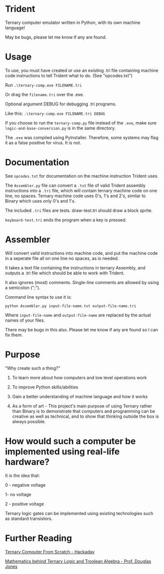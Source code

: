 # Trident
Ternary computer emulator written in Python, with its own machine language!

May be bugs, please let me know if any are found.

# Usage

To use, you must have created or use an existing .tri file containing machine code instructions to tell Trident what to do.
(See "opcodes.txt")

Run ```.\ternary-comp.exe FILENAME.tri```

Or drag the ```filename.tri``` over the .exe. 

Optional argument DEBUG for debugging .tri programs.

Like this: ```.\ternary-comp.exe FILENAME.tri DEBUG```

If you choose to run the ```ternary-comp.py``` file instead of the ```.exe```, make sure ```logic-and-base-conversion.py``` is in the same directory.

The ```.exe``` was compiled using PyInstaller. Therefore, some systems may flag it as a false positive for virus. It is not.

# Documentation
See ```opcodes.txt``` for documentation on the machine instruction Trident uses.

The ```Assembler.py``` file can convert a ```.txt``` file of valid Trident assembly instructions into a ```.tri``` file, which will contain ternary machine code on one line, no spaces. Ternary machine code uses 0's, 1's and 2's, similar to Binary which uses only 0's and 1's. 

The included ```.tri``` files are tests. draw-test.tri should draw a block sprite. 

```keyboard-test.tri``` ends the program when a key is pressed.

# Assembler

Will convert valid instructions into machine code, and put the machine code in a seperate file all on one line no spaces, as is needed.

It takes a text file containing the instructions in ternary Assembly, and outputs a .tri file which should be able to work with Trident.

It also ignores (most) comments. Single-line comments are allowed by using a semicolon (";").

Command line syntax to use it is:

```python Assembler.py input-file-name.txt output-file-name.tri```

Where ```input-file-name``` and ```output-file-name``` are replaced by the actual names of your files.

There may be bugs in this also. Please let me know if any are found so I can fix them.


# Purpose

"Why create such a thing?"
 
 1. To learn more about how computers and low level operations work
 
 2. To improve Python skills/abilities
 
 3. Gain a better understanding of machine language and how it works
 
 4. As a form of art - This project's main purpose of using Ternary rather than Binary is to demonstrate that computers and programming can be creative as well as technical, and to show that thinking outside the box is always possible.


# How would such a computer be implemented using real-life hardware?

It is the idea that:

0 - negative voltage

1- no voltage

2 - positive voltage

Ternary logic gates can be implemented using existing technologies such as standard transistors.


# Further Reading

[Ternary Computer From Scratch - Hackaday](https://hackaday.io/project/1043-base-3-ternary-computer-from-scratch)

[Mathematics behind Ternary Logic and Troolean Algebra - Prof. Douglas Jones](https://homepage.divms.uiowa.edu/~jones/ternary/logic.shtml)
